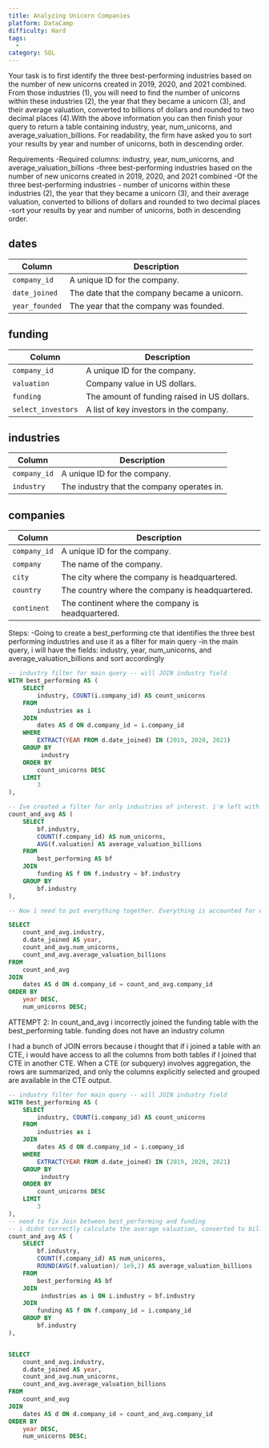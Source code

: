 ```yaml
---
title: Analyzing Unicorn Companies
platform: DataCamp
difficulty: Hard
tags:
  - 
category: SQL
---
```



Your task is to first identify the three best-performing industries based on the number of new unicorns created in 2019, 2020, and 2021 combined.
From those industries (1), you will need to find the number of unicorns within these industries (2), the year that they became a unicorn (3), and their average valuation, converted to billions of dollars and rounded to two decimal places (4).With the above information you can then finish your query to return a table containing industry, year, num_unicorns, and average_valuation_billions. For readability, the firm have asked you to sort your results by year and number of unicorns, both in descending order.

Requirements
-Required columns: industry, year, num_unicorns, and average_valuation_billions
-three best-performing industries based on the number of new unicorns created in 2019, 2020, and 2021 combined
-Of the three best-performing industries - number of unicorns within these industries (2), the year that they became a unicorn (3), and their average valuation, converted to billions of dollars and rounded to two decimal places
-sort your results by year and number of unicorns, both in descending order.


## dates
| Column       | Description                                  |
|------------- |--------------------------------------------- |
| `company_id`   | A unique ID for the company.                 |
| `date_joined` | The date that the company became a unicorn.  |
| `year_founded` | The year that the company was founded.       |

## funding
| Column           | Description                                  |
|----------------- |--------------------------------------------- |
| `company_id`       | A unique ID for the company.                 |
| `valuation`        | Company value in US dollars.                 |
| `funding`          | The amount of funding raised in US dollars.  |
| `select_investors` | A list of key investors in the company.      |

## industries
| Column       | Description                                  |
|------------- |--------------------------------------------- |
| `company_id`   | A unique ID for the company.                 |
| `industry`     | The industry that the company operates in.   |

## companies
| Column       | Description                                       |
|------------- |-------------------------------------------------- |
| `company_id`   | A unique ID for the company.                      |
| `company`      | The name of the company.                          |
| `city`         | The city where the company is headquartered.      |
| `country`      | The country where the company is headquartered.   |
| `continent`    | The continent where the company is headquartered. |

Steps:
-Going to create a best_performing cte that identifies the three best performing industries and use it as a filter for main query
-in the main query, i will have the fields: industry, year, num_unicorns, and average_valuation_billions and sort accordingly 



```sql
-- industry filter for main query -- will JOIN industry field 
WITH best_performing AS (
    SELECT 
        industry, COUNT(i.company_id) AS count_unicorns
    FROM
        industries as i
    JOIN
        dates AS d ON d.company_id = i.company_id 
    WHERE
        EXTRACT(YEAR FROM d.date_joined) IN (2019, 2020, 2021)
    GROUP BY
         industry
    ORDER BY 
        count_unicorns DESC
    LIMIT
        3
),

-- Ive created a filter for only industries of interest. i'm left with two non aggregate columns and the aggregate columns COUNT and AVG. I need to have a seperate cte so i can group by industry only for COUNT AND AVG. i DONT want to group by time 
count_and_avg AS (
    SELECT
        bf.industry, 
        COUNT(f.company_id) AS num_unicorns,
        AVG(f.valuation) AS average_valuation_billions
    FROM
        best_performing AS bf
    JOIN
        funding AS f ON f.industry = bf.industry 
    GROUP BY 
        bf.industry
),

-- Now i need to put everything together. Everything is accounted for except year which i will retrieve from date

SELECT
    count_and_avg.industry, 
    d.date_joined AS year, 
    count_and_avg.num_unicorns, 
    count_and_avg.average_valuation_billions
FROM 
    count_and_avg
JOIN
    dates AS d ON d.company_id = count_and_avg.company_id
ORDER BY
    year DESC, 
    num_unicorns DESC;

```

ATTEMPT 2:
In count_and_avg i incorrectly joined the funding table with the best_performing table. funding does not have an industry column

I had a bunch of JOIN errors because i thought that if i joined a table with an CTE, i would have access to all the columns from both tables if I joined that CTE in another CTE. When a CTE (or subquery) involves aggregation, the rows are summarized, and only the columns explicitly selected and grouped are available in the CTE output.
```sql
-- industry filter for main query -- will JOIN industry field 
WITH best_performing AS (
    SELECT 
        industry, COUNT(i.company_id) AS count_unicorns
    FROM
        industries as i
    JOIN
        dates AS d ON d.company_id = i.company_id 
    WHERE
        EXTRACT(YEAR FROM d.date_joined) IN (2019, 2020, 2021)
    GROUP BY
         industry
    ORDER BY 
        count_unicorns DESC
    LIMIT
        3
),
-- need to fix Join between best_performing and funding 
-- i didnt correctly calculate the average valuation, converted to billions of dollars and rounded to two decimal places
count_and_avg AS (
    SELECT
        bf.industry, 
        COUNT(f.company_id) AS num_unicorns,
        ROUND(AVG(f.valuation)/ 1e9,2) AS average_valuation_billions
    FROM
        best_performing AS bf
    JOIN 
         industries as i ON i.industry = bf.industry
    JOIN
        funding AS f ON f.company_id = i.company_id 
    GROUP BY 
        bf.industry
),


SELECT
    count_and_avg.industry, 
    d.date_joined AS year, 
    count_and_avg.num_unicorns, 
    count_and_avg.average_valuation_billions
FROM 
    count_and_avg
JOIN
    dates AS d ON d.company_id = count_and_avg.company_id
ORDER BY
    year DESC, 
    num_unicorns DESC;

```
